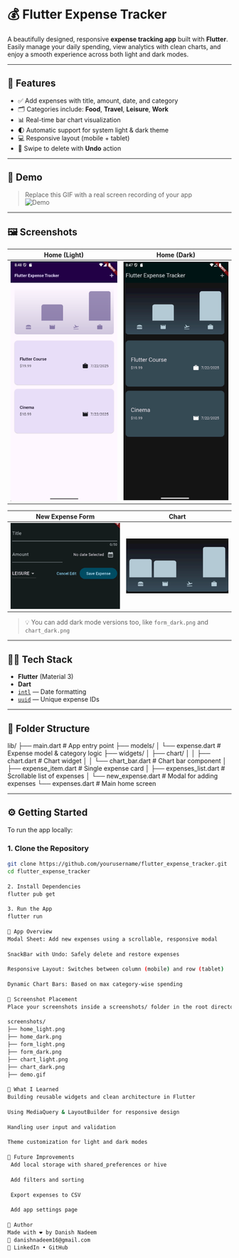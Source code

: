 # 💰 Flutter Expense Tracker

A beautifully designed, responsive **expense tracking app** built with **Flutter**. Easily manage your daily spending, view analytics with clean charts, and enjoy a smooth experience across both light and dark modes.

---

## 📱 Features

- ✅ Add expenses with title, amount, date, and category
- 🗂️ Categories include: **Food**, **Travel**, **Leisure**, **Work**
- 📊 Real-time bar chart visualization
- 🌓 Automatic support for system light & dark theme
- 💻 Responsive layout (mobile + tablet)
- 🧽 Swipe to delete with **Undo** action

---

## 🎥 Demo

> Replace this GIF with a real screen recording of your app  
> ![Demo](screenshots/Animation.gif)

---

## 🖼 Screenshots

| Home (Light) | Home (Dark) |
|--------------|-------------|
| ![Home Light](screenshots/ET_Lightmode.png) | ![Home Dark](screenshots/ET_Darkmode.png) |

| New Expense Form | Chart |
|------------------|-------|
| ![Form](screenshots/Form.png) | ![Chart](screenshots/Chart.png) |

> 💡 You can add dark mode versions too, like `form_dark.png` and `chart_dark.png`

---

## 🧑‍💻 Tech Stack

- **Flutter** (Material 3)
- **Dart**
- [`intl`](https://pub.dev/packages/intl) — Date formatting
- [`uuid`](https://pub.dev/packages/uuid) — Unique expense IDs

---

## 📂 Folder Structure

lib/
├── main.dart # App entry point
├── models/
│ └── expense.dart # Expense model & category logic
├── widgets/
│ ├── chart/
│ │ ├── chart.dart # Chart widget
│ │ └── chart_bar.dart # Chart bar component
│ ├── expense_item.dart # Single expense card
│ ├── expenses_list.dart # Scrollable list of expenses
│ └── new_expense.dart # Modal for adding expenses
└── expenses.dart # Main home screen

---

## ⚙️ Getting Started

To run the app locally:

### 1. Clone the Repository

```bash
git clone https://github.com/yourusername/flutter_expense_tracker.git
cd flutter_expense_tracker

2. Install Dependencies
flutter pub get

3. Run the App
flutter run

🚀 App Overview
Modal Sheet: Add new expenses using a scrollable, responsive modal

SnackBar with Undo: Safely delete and restore expenses

Responsive Layout: Switches between column (mobile) and row (tablet)

Dynamic Chart Bars: Based on max category-wise spending

📸 Screenshot Placement
Place your screenshots inside a screenshots/ folder in the root directory:

screenshots/
├── home_light.png
├── home_dark.png
├── form_light.png
├── form_dark.png
├── chart_light.png
├── chart_dark.png
├── demo.gif

🧠 What I Learned
Building reusable widgets and clean architecture in Flutter

Using MediaQuery & LayoutBuilder for responsive design

Handling user input and validation

Theme customization for light and dark modes

🔮 Future Improvements
 Add local storage with shared_preferences or hive

 Add filters and sorting

 Export expenses to CSV

 Add app settings page

👤 Author
Made with ❤️ by Danish Nadeem
📧 danishnadeem16@gmail.com
🔗 LinkedIn • GitHub